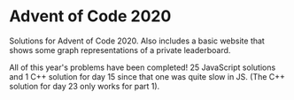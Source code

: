 # Advent of Code 2020
Solutions for Advent of Code 2020. Also includes a basic website that shows some graph representations of a private leaderboard.

All of this year's problems have been completed! 25 JavaScript solutions and 1 C++ solution for day 15 since that one was quite slow in JS. (The C++ solution for day 23 only works for part 1).

